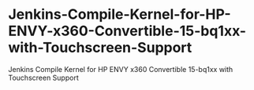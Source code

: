 # Jenkins-Compile-Kernel-for-HP-ENVY-x360-Convertible-15-bq1xx-with-Touchscreen-Support
Jenkins Compile Kernel for HP ENVY x360 Convertible 15-bq1xx with Touchscreen Support
